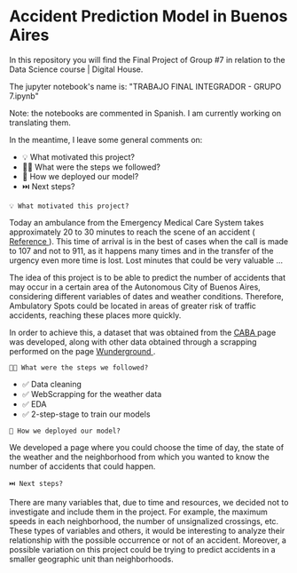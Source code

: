 
# Accident Prediction Model in Buenos Aires

In this repository you will find the Final Project of Group #7 in relation to the Data Science course | Digital House.

The jupyter notebook's name is: "TRABAJO FINAL INTEGRADOR - GRUPO 7.ipynb"

Note: the notebooks are commented in Spanish. I am currently working on translating them.

In the meantime, I leave some general comments on:
<ul>
  <li> 💡 What motivated this project?</li>
  <li> 🦶🏼 What were the steps we followed?</li>
  <li> 🛫 How we deployed our model?</li>
  <li> ⏭️ Next steps?</li>
</ul>


`💡 What motivated this project?`

Today an ambulance from the Emergency Medical Care System takes approximately 20 to 30 minutes to reach the scene of an accident (<a href = "https://www.lanacion.com.ar/sociedad/same-una- emergency-every-155-minutes-nid1442582 / "> Reference </a>). This time of arrival is in the best of cases when the call is made to 107 and not to 911, as it happens many times and in the transfer of the urgency even more time is lost. Lost minutes that could be very valuable ...

The idea of this project is to be able to predict the number of accidents that may occur in a certain area of the Autonomous City of Buenos Aires, considering different variables of dates and weather conditions. Therefore, Ambulatory Spots could be located in areas of greater risk of traffic accidents, reaching these places more quickly.

In order to achieve this, a dataset that was obtained from the <a href="https://data.buenosaires.gob.ar/dataset/"> CABA </a> page was developed, along with other data obtained through a scrapping performed on the page <a href="https://www.wunderground.com/"> Wunderground </a>.

`🦶🏼 What were the steps we followed?`

<ul>
  <li> ✅    Data cleaning</li>
  <li> ✅    WebScrapping for the weather data</li>
  <li> ✅    EDA </li>
  <li> ✅    2-step-stage to train our models </li>
</ul>

`🛫 How we deployed our model?`

We developed a page where you could choose the time of day, the state of the weather and the neighborhood from which you wanted to know the number of accidents that could happen.

`⏭️ Next steps?`

There are many variables that, due to time and resources, we decided not to investigate and include them in the project. For example, the maximum speeds in each neighborhood, the number of unsignalized crossings, etc. These types of variables and others, it would be interesting to analyze their relationship with the possible occurrence or not of an accident.
Moreover, a possible variation on this project could be trying to predict accidents in a smaller geographic unit than neighborhoods.
